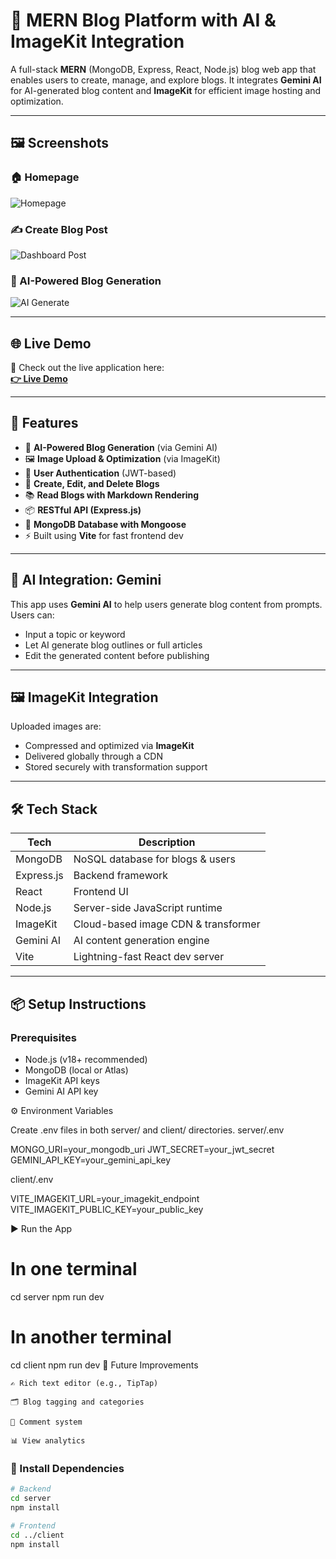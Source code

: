 # 📝 MERN Blog Platform with AI & ImageKit Integration

A full-stack **MERN** (MongoDB, Express, React, Node.js) blog web app that enables users to create, manage, and explore blogs. It integrates **Gemini AI** for AI-generated blog content and **ImageKit** for efficient image hosting and optimization.


---

## 🖼️ Screenshots

### 🏠 Homepage
![Homepage](https://github.com/user-attachments/assets/a91235aa-dedb-4e9b-ab80-051458e32f8f)

### ✍️ Create Blog Post
![Dashboard Post](https://github.com/user-attachments/assets/7d1be4d2-db7e-4f32-94b6-549feae10962)

### 🤖 AI-Powered Blog Generation
![AI Generate](https://github.com/user-attachments/assets/b82057a1-3491-4d37-9a94-e5c0bf015a2f)

---


## 🌐 Live Demo

🚀 Check out the live application here:  
**[👉 Live Demo](https://blog-client-seven-zeta.vercel.app/)**

---


## 🚀 Features

- 🧠 **AI-Powered Blog Generation** (via Gemini AI)
- 🖼️ **Image Upload & Optimization** (via ImageKit)
- 🔐 **User Authentication** (JWT-based)
- 📝 **Create, Edit, and Delete Blogs**
- 📚 **Read Blogs with Markdown Rendering**
- 📦 **RESTful API (Express.js)**
- 💾 **MongoDB Database with Mongoose**
- ⚡ Built using **Vite** for fast frontend dev

---

## 🧠 AI Integration: Gemini

This app uses **Gemini AI** to help users generate blog content from prompts. Users can:
- Input a topic or keyword
- Let AI generate blog outlines or full articles
- Edit the generated content before publishing

---

## 🖼️ ImageKit Integration

Uploaded images are:
- Compressed and optimized via **ImageKit**
- Delivered globally through a CDN
- Stored securely with transformation support

---

## 🛠️ Tech Stack

| Tech         | Description                             |
|--------------|-----------------------------------------|
| MongoDB      | NoSQL database for blogs & users        |
| Express.js   | Backend framework                       |
| React        | Frontend UI                             |
| Node.js      | Server-side JavaScript runtime          |
| ImageKit     | Cloud-based image CDN & transformer     |
| Gemini AI    | AI content generation engine            |
| Vite         | Lightning-fast React dev server         |

---

## 📦 Setup Instructions

### Prerequisites
- Node.js (v18+ recommended)
- MongoDB (local or Atlas)
- ImageKit API keys
- Gemini AI API key

⚙️ Environment Variables

Create .env files in both server/ and client/ directories.
server/.env

MONGO_URI=your_mongodb_uri
JWT_SECRET=your_jwt_secret
GEMINI_API_KEY=your_gemini_api_key

client/.env

VITE_IMAGEKIT_URL=your_imagekit_endpoint
VITE_IMAGEKIT_PUBLIC_KEY=your_public_key

▶️ Run the App

# In one terminal
cd server
npm run dev

# In another terminal
cd client
npm run dev
🧪 Future Improvements

    ✍️ Rich text editor (e.g., TipTap)

    🗂️ Blog tagging and categories

    💬 Comment system

    📊 View analytics



### 🔧 Install Dependencies

```bash
# Backend
cd server
npm install

# Frontend
cd ../client
npm install
